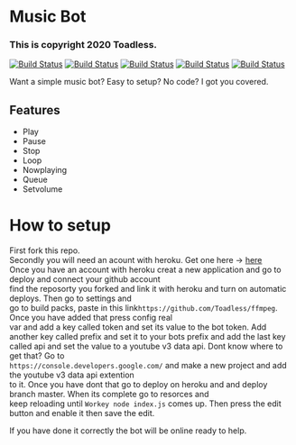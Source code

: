<h1 class="code-line" data-line-start=0 data-line-end=1 ><a id="Music_Bot_0"></a>Music Bot</h1>
<h3 class="code-line" data-line-start=2 data-line-end=3 ><a id="This_is_copyright_2020_Toadless_2"></a>This is copyright 2020 Toadless.</h3>
<p class="has-line-data" data-line-start="4" data-line-end="5"><a href="https://github.com/Toadless/discordmusicbot"><img src="https://img.shields.io/badge/Music%20Bot-v2.1-brightgreen" alt="Build Status"></a> <a href="https://www.npmjs.com/package/simple-youtube-api"><img src="https://img.shields.io/badge/API-v5.2.1-red" alt="Build Status"></a> <a href="https://www.npmjs.com/package/discord.js/v/11.5.0"><img src="https://img.shields.io/badge/Discord.JS-11.5.0-blue" alt="Build Status"></a> <a href="https://www.npmjs.com/package/ytdl-core"><img src="https://img.shields.io/badge/YTDL--Core-2.1.4-green" alt="Build Status"></a> <a href="https://www.npmjs.com/package/opusscript"><img src="https://img.shields.io/badge/Opusscript-v0.0.7-yellow" alt="Build Status"></a></p>
<p class="has-line-data" data-line-start="6" data-line-end="7">Want a simple music bot? Easy to setup? No code? I got you covered.</p>
<h2 class="code-line" data-line-start=8 data-line-end=9 ><a id="Features_8"></a>Features</h2>
<ul>
<li class="has-line-data" data-line-start="10" data-line-end="11">Play</li>
<li class="has-line-data" data-line-start="11" data-line-end="12">Pause</li>
<li class="has-line-data" data-line-start="12" data-line-end="13">Stop</li>
<li class="has-line-data" data-line-start="13" data-line-end="14">Loop</li>
<li class="has-line-data" data-line-start="14" data-line-end="15">Nowplaying</li>
<li class="has-line-data" data-line-start="15" data-line-end="16">Queue</li>
<li class="has-line-data" data-line-start="16" data-line-end="18">Setvolume</li>
</ul>
<h1 class="code-line" data-line-start=18 data-line-end=19 ><a id="How_to_setup_18"></a>How to setup</h1>
<p class="has-line-data" data-line-start="20" data-line-end="29">First fork this repo.<br>
Secondly you will need an acount with heroku. Get one here -&gt; <a href="https://heroku.com/">here</a><br>
Once you have an account with heroku creat a new application and go to deploy and connect your github account<br>
find the reposorty you forked and link it with heroku and turn on automatic deploys. Then go to settings and<br>
go to build packs, paste in this link<code>https://github.com/Toadless/ffmpeg</code>. Once you have added that press config real<br>
var and add a key called token and set its value to the bot token. Add another key called prefix and set it to your bots prefix and add the last key called api and set the value to a youtube v3 data api. Dont know where to get that? Go to<br>
<code>https://console.developers.google.com/</code> and make a new project and add the youtube v3 data api extention<br>
to it. Once you have dont that go to deploy on heroku and and deploy branch master. When its complete go to resorces and<br>
keep reloading until <code>Workey node index.js</code> comes up. Then press the edit button and enable it then save the edit.</p>
<p class="has-line-data" data-line-start="30" data-line-end="31">If you have done it correctly the bot will be online ready to help.</p>
